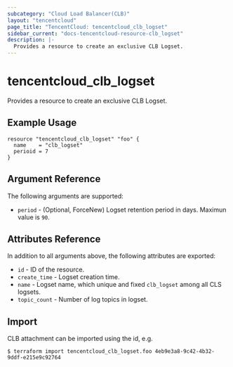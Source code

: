 ```yaml
---
subcategory: "Cloud Load Balancer(CLB)"
layout: "tencentcloud"
page_title: "TencentCloud: tencentcloud_clb_logset"
sidebar_current: "docs-tencentcloud-resource-clb_logset"
description: |-
  Provides a resource to create an exclusive CLB Logset.
---
```


# tencentcloud_clb_logset

Provides a resource to create an exclusive CLB Logset.

## Example Usage

```hcl
resource "tencentcloud_clb_logset" "foo" {
  name    = "clb_logset"
  perioid = 7
}
```

## Argument Reference

The following arguments are supported:

* `period` - (Optional, ForceNew) Logset retention period in days. Maximun value is `90`.

## Attributes Reference

In addition to all arguments above, the following attributes are exported:

* `id` - ID of the resource.
* `create_time` - Logset creation time.
* `name` - Logset name, which unique and fixed `clb_logset` among all CLS logsets.
* `topic_count` - Number of log topics in logset.


## Import

CLB attachment can be imported using the id, e.g.

```
$ terraform import tencentcloud_clb_logset.foo 4eb9e3a8-9c42-4b32-9ddf-e215e9c92764
```

